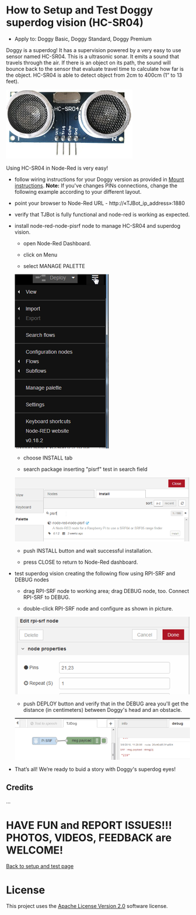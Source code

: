 # How to Setup and Test Doggy superdog vision (HC-SR04)

* Apply to: Doggy Basic, Doggy Standard, Doggy Premium

Doggy is a superdog! It has a supervision powered by a very easy to use sensor named HC-SR04. This is a ultrasonic sonar. It emits a sound that travels through the air. If there is an object on its path, the sound will bounce back to the sensor that evaluate travel time to calculate how far is the object. HC-SR04 is able to detect object from 2cm to 400cm (1” to 13 feet).

![HC-SR04](https://github.com/fmanclossi/TJBot-playbook/blob/master/examples/Doggy/Media/Ultrasonic-Sensor-HC-SR04.jpg)

Using HC-SR04 in Node-Red is very easy!

* follow wiring instructions for your Doggy version as provided in [Mount instructions](https://github.com/fmanclossi/TJBot-playbook/tree/master/examples/Doggy). **Note:** If you've changes PINs connections, change the following example according to your different layout.

* point your browser to Node-Red URL  - http://«TJBot_ip_address»:1880

* verify that TJBot is fully functional and node-red is working as expected.

* install node-red-node-pisrf node to manage HC-SR04 and superdog vision. 

   * open Node-Red Dashboard.
   
   * click on Menu

   * select MANAGE PALETTE
   
   ![Node-Red palette](https://github.com/fmanclossi/TJBot-playbook/blob/master/examples/Doggy/Media/1.Manage%20Node-Red%20Palette.png)

   * choose INSTALL tab
   
   * search package inserting "pisrf" test in search field
   
   ![install pisrf](https://github.com/fmanclossi/TJBot-playbook/blob/master/examples/Doggy/Media/2.install%20node-red%20pisrf.png)
   
   * push INSTALL button and wait successful installation.
   
   * press CLOSE to return to Node-Red dashboard.
   
* test superdog vision creating the following flow using RPI-SRF and DEBUG nodes

   * drag RPI-SRF node to working area; drag DEBUG node, too. Connect RPI-SRF to DEBUG.
   
   * double-click RPI-SRF node and configure as shown in picture.
   
   ![Configure RPI-SRF Node](https://github.com/fmanclossi/TJBot-playbook/blob/master/examples/Doggy/Media/3.configure%20rpi-srf%20node.png)
   
   * push DEPLOY button and verify that in the DEBUG area you'll get the distance (in centimeters) between Doggy's head and an obstacle.
   
   ![HC-R04 test flow](https://github.com/fmanclossi/TJBot-playbook/blob/master/examples/Doggy/Media/4.configure%20and%20test%20superdog%20vision.png)
 
* That’s all! We’re ready to buid a story with Doggy's superdog eyes!


## Credits

...

# HAVE FUN and REPORT ISSUES!!! PHOTOS, VIDEOS, FEEDBACK are WELCOME!

[Back to setup and test page](https://github.com/fmanclossi/TJBot-playbook/blob/master/examples/Doggy/Setup%20Doggy%20and%20Test%20features.md)

# License  
This project uses the [Apache License Version 2.0](../../LICENSE) software license.  
